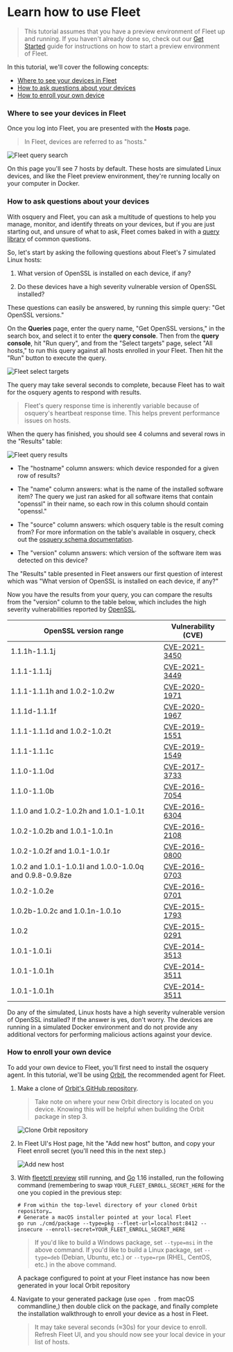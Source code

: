 # Learn how to use Fleet

> This tutorial assumes that you have a preview environment of Fleet up and running. If you haven't already done so, check out our [Get Started](https://fleetdm.com/get-started) guide for instructions on how to start a preview environment of Fleet.

In this tutorial, we'll cover the following concepts:

- [Where to see your devices in Fleet](#where-to-see-your-devices-in-fleet)
- [How to ask questions about your devices](#how-to-ask-questions-about-your-devices)
- [How to enroll your own device](#how-to-enroll-your-own-device)

### Where to see your devices in Fleet

Once you log into Fleet, you are presented with the **Hosts** page.

>In Fleet, devices are referred to as "hosts."

<img src="https://user-images.githubusercontent.com/78363703/130040107-02d0161f-0afe-49db-a9b1-116149ed9814.png" alt="Fleet query search"/>

On this page you'll see 7 hosts by default. These hosts are simulated Linux devices, and like the Fleet preview environment, they're running locally on your computer in Docker.

### How to ask questions about your devices

With osquery and Fleet, you can ask a multitude of questions to help you manage, monitor, and identify threats on your devices, but if you are just starting out, and unsure of what to ask, Fleet comes baked in with a [query library](https://fleetdm.com/queries) of common questions.

So, let's start by asking the following questions about Fleet's 7 simulated Linux hosts:

1. What version of OpenSSL is installed on each device, if any?

2. Do these devices have a high severity vulnerable version of OpenSSL installed?

These questions can easily be answered, by running this simple query: "Get OpenSSL versions." 

On the **Queries** page, enter the query name, "Get OpenSSL versions," in the search box, and select it to enter the **query console**. Then from the **query console**, hit "Run query", and from the "Select targets" page, select "All hosts," to run this query against all hosts enrolled in your Fleet. Then hit the "Run" button to execute the query.  


<img src="https://user-images.githubusercontent.com/78363703/134630888-da9e7244-7d5d-4724-87ef-1bb41737308f.png" alt="Fleet select targets"/>


The query may take several seconds to complete, because Fleet has to wait for the osquery agents to respond with results.

> Fleet's query response time is inherently variable because of osquery's heartbeat response time. This helps prevent performance issues on hosts.

When the query has finished, you should see 4 columns and several rows in the "Results" table:


<img src="https://user-images.githubusercontent.com/78363703/134631391-cb62fbd4-81ab-4ea6-8e38-807cccc9c6cc.png" alt="Fleet query results"/>


- The "hostname" column answers: which device responded for a given row of results? 

- The "name" column answers: what is the name of the installed software item? The query we just ran asked for all software items that contain "openssl" in their name, so each row in this column should contain "openssl."

- The "source" column answers: which osquery table is the result coming from? For more information on the table's available in osquery, check out the [osquery schema documentation](https://osquery.io/schema).

- The "version" column answers: which version of the software item was detected on this device?

The "Results" table presented in Fleet answers our first question of interest which was "What version of OpenSSL is installed on each device, if any?"

Now you have the results from your query, you can compare the results from the "version" column to the table below, which includes the high severity vulnerabilities reported by [OpenSSL](https://www.openssl.org/news/vulnerabilities.html).


| OpenSSL version range                                                  | Vulnerability (CVE)                                                                           |
| --------------------------------------------------------- | ----------------------------------------------------------------------------- |
| 1.1.1h-1.1.1j                                             | [CVE-2021-3450](https://cve.mitre.org/cgi-bin/cvename.cgi?name=CVE-2021-3450) |
| 1.1.1-1.1.1j                                              | [CVE-2021-3449](https://cve.mitre.org/cgi-bin/cvename.cgi?name=CVE-2021-3449) |
| 1.1.1-1.1.1h and 1.0.2-1.0.2w                             | [CVE-2020-1971](https://cve.mitre.org/cgi-bin/cvename.cgi?name=CVE-2020-1971) |
| 1.1.1d-1.1.1f                                             | [CVE-2020-1967](https://cve.mitre.org/cgi-bin/cvename.cgi?name=CVE-2020-1967) |
| 1.1.1-1.1.1d and 1.0.2-1.0.2t                             | [CVE-2019-1551](https://cve.mitre.org/cgi-bin/cvename.cgi?name=CVE-2019-1551) |
| 1.1.1-1.1.1c                                              | [CVE-2019-1549](https://cve.mitre.org/cgi-bin/cvename.cgi?name=CVE-2019-1549) |
| 1.1.0-1.1.0d                                              | [CVE-2017-3733](https://cve.mitre.org/cgi-bin/cvename.cgi?name=CVE-2017-3733) |
| 1.1.0-1.1.0b                                              | [CVE-2016-7054](https://cve.mitre.org/cgi-bin/cvename.cgi?name=CVE-2016-7054) |
| 1.1.0 and 1.0.2-1.0.2h and 1.0.1-1.0.1t                   | [CVE-2016-6304](https://cve.mitre.org/cgi-bin/cvename.cgi?name=CVE-2016-6304) |
| 1.0.2-1.0.2b and 1.0.1-1.0.1n                             | [CVE-2016-2108](https://cve.mitre.org/cgi-bin/cvename.cgi?name=CVE-2016-2108) |
| 1.0.2-1.0.2f and 1.0.1-1.0.1r                             | [CVE-2016-0800](https://cve.mitre.org/cgi-bin/cvename.cgi?name=CVE-2016-0800) |
| 1.0.2 and 1.0.1-1.0.1l and 1.0.0-1.0.0q and 0.9.8-0.9.8ze | [CVE-2016-0703](https://cve.mitre.org/cgi-bin/cvename.cgi?name=CVE-2016-0703) |
| 1.0.2-1.0.2e                                              | [CVE-2016-0701](https://cve.mitre.org/cgi-bin/cvename.cgi?name=CVE-2016-0701) |
| 1.0.2b-1.0.2c and 1.0.1n-1.0.1o                           | [CVE-2015-1793](https://cve.mitre.org/cgi-bin/cvename.cgi?name=CVE-2015-1793) |
| 1.0.2                                                     | [CVE-2015-0291](https://cve.mitre.org/cgi-bin/cvename.cgi?name=CVE-2015-0291) |
| 1.0.1-1.0.1i                                              | [CVE-2014-3513](https://cve.mitre.org/cgi-bin/cvename.cgi?name=CVE-2014-3513) |
| 1.0.1-1.0.1h                                              | [CVE-2014-3511](https://cve.mitre.org/cgi-bin/cvename.cgi?name=CVE-2014-3511) |
| 1.0.1-1.0.1h                                              | [CVE-2014-3511](https://cve.mitre.org/cgi-bin/cvename.cgi?name=CVE-2014-3511) |

Do any of the simulated, Linux hosts have a high severity vulnerable version of OpenSSL installed? If the answer is yes, don't worry. The devices are running in a simulated Docker environment and do not provide any additional vectors for performing malicious actions against your device.

### How to enroll your own device

To add your own device to Fleet, you'll first need to install the osquery agent. In this tutorial, we'll be using [Orbit](https://github.com/fleetdm/orbit), the recommended agent for Fleet.

1. Make a clone of [Orbit's GitHub repository](https://github.com/fleetdm/orbit). 

	> Take note on where your new Orbit directory is located on you device. Knowing this will be helpful when building the Orbit package in step 3.

	<img src="https://user-images.githubusercontent.com/78363703/133367260-d78d1e11-b8a9-4c36-a39b-b11b2f4d1197.png" alt="Clone Orbit repository"/>

2. In Fleet UI's Host page, hit the "Add new host" button, and copy your Fleet enroll secret (you'll need this in the next step.)

	<img src="https://user-images.githubusercontent.com/78363703/130040559-9eb77221-aeba-45ce-8f8a-fb1913d3843b.png" alt="Add new host"/>

3. With [fleetctl preview](http://fleetdm.com/get-started) still running, and [Go](https://golang.org/doc/install) 1.16 installed, run the following command (remembering to swap ```YOUR_FLEET_ENROLL_SECRET_HERE``` for the one you copied in the previous step:

	``` 
	# From within the top-level directory of your cloned Orbit repository…
	# Generate a macOS installer pointed at your local Fleet
	go run ./cmd/package --type=pkg --fleet-url=localhost:8412 --insecure --enroll-secret=YOUR_FLEET_ENROLL_SECRET_HERE
	```

	> If you'd like to build a Windows package, set `--type=msi` in the above command. If you'd like to build a Linux package, set `--type=deb` (Debian, Ubuntu, etc.) or `--type=rpm` (RHEL, CentOS, etc.) in the above command.

	A package configured to point at your Fleet instance has now been generated in your local Orbit repository

4. Navigate to your generated package (use ```open .``` from macOS commandline,) then double click on the package, and finally complete the installation walkthrough to enroll your device as a host in Fleet.

	> It may take several seconds (≈30s) for your device to enroll. Refresh Fleet UI, and you should now see your local device in your list of hosts.


